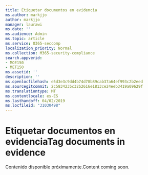 ```yaml
---
title: Etiquetar documentos en evidencia
ms.author: markjjo
author: markjjo
manager: laurawi
ms.date: ''
ms.audience: Admin
ms.topic: article
ms.service: O365-seccomp
localization_priority: Normal
ms.collection: M365-security-compliance
search.appverid:
- MOE150
- MET150
ms.assetid: ''
description: ''
ms.openlocfilehash: e5d3e3c9dd4b74d78b89cab37a64ef993c2b2eed
ms.sourcegitcommit: 2c5834235c32b2616e1813ce24eeb3419a09629f
ms.translationtype: MT
ms.contentlocale: es-ES
ms.lasthandoff: 04/02/2019
ms.locfileid: "31030498"
---
```

# <a name="tag-documents-in-evidence"></a><span data-ttu-id="55de3-102">Etiquetar documentos en evidencia</span><span class="sxs-lookup"><span data-stu-id="55de3-102">Tag documents in evidence</span></span>

<span data-ttu-id="55de3-103">Contenido disponible próximamente.</span><span class="sxs-lookup"><span data-stu-id="55de3-103">Content coming soon.</span></span>